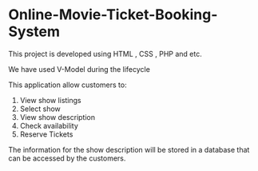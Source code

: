 # Online-Movie-Ticket-Booking-System

This project is developed using HTML , CSS , PHP and etc.

We have used V-Model during the lifecycle

This application allow customers to:
1) View show listings
2) Select show
3) View show description
4) Check availability
5) Reserve Tickets

The information for the show description will be stored in a database 
that can be accessed by the customers.

